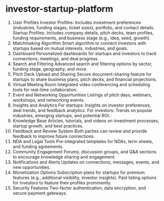 # investor-startup-platform
1. User Profiles
Investor Profiles: Includes investment preferences (industries, funding stages, ticket sizes), portfolio, and contact details.
Startup Profiles: Includes company details, pitch decks, team profiles, funding requirements, and business stage (e.g., idea, seed, growth).
2. Matchmaking Algorithm
Smart algorithm to connect investors with startups based on mutual interests, industries, and goals.
3. Dashboard
Personalized dashboards for startups and investors to track connections, meetings, and deal progress.
4. Search and Filtering
Advanced search and filtering options by sector, funding stage, geography, and more.
5. Pitch Deck Upload and Sharing
Secure document-sharing feature for startups to share business plans, pitch decks, and financial projections.
6. Virtual Meeting Room
Integrated video conferencing and scheduling tools for real-time collaboration.
7. Event and Networking Opportunities
Listings of pitch days, webinars, workshops, and networking events.
8. Insights and Analytics
For startups: Insights on investor preferences, deal trends, and feedback analytics.
For investors: Trends on popular industries, emerging startups, and potential ROI.
9. Knowledge Base
Articles, tutorials, and videos on investment processes, startup growth, and best practices.
10. Feedback and Review System
Both parties can review and provide feedback to improve future connections.
11. NDA and Legal Tools
Pre-integrated templates for NDAs, term sheets, and funding agreements.
12. Community Engagement
Forums, discussion groups, and Q&A sections to encourage knowledge sharing and engagement.
13. Notifications and Alerts
Updates on connections, messages, events, and new opportunities.
14. Monetization Options
Subscription plans for startups for premium features (e.g., additional visibility, investor insights).
Paid listing options for investors to feature their profiles prominently.
15. Security Features
Two-factor authentication, data encryption, and secure payment gateways.
